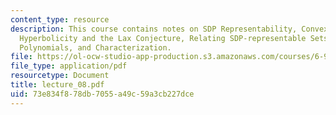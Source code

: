 ```yaml
---
content_type: resource
description: This course contains notes on SDP Representability, Convex Sets in R2,
  Hyperbolicity and the Lax Conjecture, Relating SDP-representable Sets and Hyperbolic
  Polynomials, and Characterization.
file: https://ol-ocw-studio-app-production.s3.amazonaws.com/courses/6-972-algebraic-techniques-and-semidefinite-optimization-spring-2006/73e834f878db7055a49c59a3cb227dce_lecture_08.pdf
file_type: application/pdf
resourcetype: Document
title: lecture_08.pdf
uid: 73e834f8-78db-7055-a49c-59a3cb227dce
---
```

